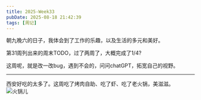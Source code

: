 ```yaml
---
title: 2025-Week33
pubDate: 2025-08-18 21:42:39
tags: [周记]
---
```

朝九晚六的日子，我体会到了工作的乐趣，以及生活的多元和美好。

第31周列出来的周末TODO，过了两周了，大概完成了1/4?

这周呢，就是改一改bug，遇到不会的，问问chatGPT，拓宽自己的视野。

---

西安好吃的太多了。这周吃了烤肉自助、吃了虾、吃了老火锅，美滋滋。
![火锅儿](https://raw.githubusercontent.com/roc80/DrawingBoard/main/image/QQ图片20250818215738.jpg)


<script src="https://giscus.app/client.js"
        data-repo="roc80/Blog"
        data-repo-id="R_kgDOO4NnfQ"
        data-category="Announcements"
        data-category-id="DIC_kwDOO4Nnfc4Ctshe"
        data-mapping="pathname"
        data-strict="1"
        data-reactions-enabled="1"
        data-emit-metadata="0"
        data-input-position="top"
        data-theme="preferred_color_scheme"
        data-lang="zh-CN"
        data-loading="lazy"
        crossorigin="anonymous"
        async>
</script>

